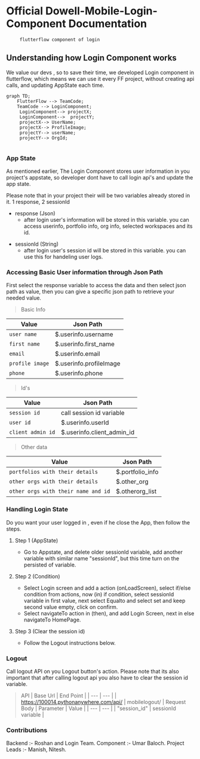 # Official Dowell-Mobile-Login-Component Documentation
         flutterflow component of login


## Understanding how Login Component works
We value our devs , so to save their time, we developed Login component in flutterflow, which means we can use it every 
FF project, without creating api calls, and updating AppState each time.


```mermaid
graph TD;
    FlutterFlow --> TeamCode;
    TeamCode --> LoginComponent;
     LoginComponent--> projectX;
     LoginComponent-->  projectY;
     projectX--> UserName;
     projectX--> ProfileImage;
     projectY--> userName;
     projectY--> OrgId;    
  
```

### App State
As mentioned earlier, The Login Component stores user information in you project's appstate, so developer dont have to call login api's
and update the app state.

Please note that in your project their will be two variables already stored in it. 1 response, 2 sessionId

* response (Json)
  - after login user's information will be stored in this variable. you can access userinfo, portfolio info, org info, selected workspaces and its id.
+ sessionId (String)
  - after login user's session id will be stored in this variable. you can use this for handeling user logs.


### Accessing Basic User information through Json Path
First select the response variable to access the data and then select json path as value, then you can give a specific
json path to retrieve your needed value.

> Basic Info

| Value | Json Path |
| --- | --- |
| ` user name ` | $.userinfo.username |
| `first name` | $.userinfo.first_name |
| `email` | $.userinfo.email |
| `profile image` | $.userinfo.profileImage |
| `phone` | $.userinfo.phone |

> Id's

| Value | Json Path |
| --- | --- |
| `session id` | call session id variable |
| `user id` | $.userinfo.userId |
| `client admin id` | $.userinfo.client_admin_id |

> Other data

| Value | Json Path |
| --- | --- |
| `portfolios with their details` | $.portfolio_info |
| `other orgs with their details` | $.other_org |
| `other orgs with their name and id` | $.otherorg_list |


### Handling Login State
Do you want your user logged in , even if he close the App, then follow the steps.

1. Step 1 (AppState)
   - Go to Appstate, and delete older sessionId variable, add another variable with similar name "sessionId",
     but this time turn on the persisted of variable.

2. Step 2 (Condition)
   - Select Login screen and add a action (onLoadScreen), select if/else condition from actions,
     now (in) if condition, select sessionId variable in first value, next select Equalto and select set and keep
     second value empty, click on confirm.
   - Select navigateTo action in (then), and add Login Screen, next in else navigateTo HomePage.

2. Step 3 (Clear the session id)
   - Follow the Logout instructions below.

### Logout
Call logout API on you Logout button's action. Please note that its also important that after calling logout api
you also have to clear the session id variable.

> API
| Base Url | End Point |
| --- | --- |
| https://100014.pythonanywhere.com/api/ | mobilelogout/ |
>Request Body
| Parameter | Value |
| --- | --- |
| "session_id" | sessionId variable |

### Contributions
Backend :- Roshan and Login Team.
Component :- Umar Baloch.
Project Leads :- Manish, Nitesh.
